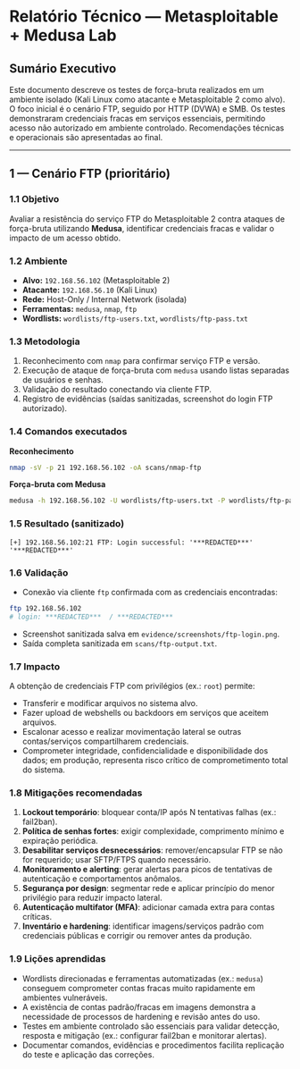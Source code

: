 # Relatório Técnico — Metasploitable + Medusa Lab

## Sumário Executivo
Este documento descreve os testes de força-bruta realizados em um ambiente isolado (Kali Linux como atacante e Metasploitable 2 como alvo). O foco inicial é o cenário FTP, seguido por HTTP (DVWA) e SMB. Os testes demonstraram credenciais fracas em serviços essenciais, permitindo acesso não autorizado em ambiente controlado. Recomendações técnicas e operacionais são apresentadas ao final.

---

## 1 — Cenário FTP (prioritário)

### 1.1 Objetivo
Avaliar a resistência do serviço FTP do Metasploitable 2 contra ataques de força-bruta utilizando **Medusa**, identificar credenciais fracas e validar o impacto de um acesso obtido.

### 1.2 Ambiente
- **Alvo:** `192.168.56.102` (Metasploitable 2)  
- **Atacante:** `192.168.56.10` (Kali Linux)  
- **Rede:** Host-Only / Internal Network (isolada)  
- **Ferramentas:** `medusa`, `nmap`, `ftp`  
- **Wordlists:** `wordlists/ftp-users.txt`, `wordlists/ftp-pass.txt`

### 1.3 Metodologia
1. Reconhecimento com `nmap` para confirmar serviço FTP e versão.  
2. Execução de ataque de força-bruta com `medusa` usando listas separadas de usuários e senhas.  
3. Validação do resultado conectando via cliente FTP.  
4. Registro de evidências (saídas sanitizadas, screenshot do login FTP autorizado).

### 1.4 Comandos executados
**Reconhecimento**
```bash
nmap -sV -p 21 192.168.56.102 -oA scans/nmap-ftp
```

**Força-bruta com Medusa**
```bash
medusa -h 192.168.56.102 -U wordlists/ftp-users.txt -P wordlists/ftp-pass.txt -M ftp -T 6 -f -v
```

### 1.5 Resultado (sanitizado)
```
[+] 192.168.56.102:21 FTP: Login successful: '***REDACTED***' '***REDACTED***'
```

### 1.6 Validação
- Conexão via cliente `ftp` confirmada com as credenciais encontradas:
```bash
ftp 192.168.56.102
# login: ***REDACTED***  / ***REDACTED***
```
- Screenshot sanitizada salva em `evidence/screenshots/ftp-login.png`.  
- Saída completa sanitizada em `scans/ftp-output.txt`.

### 1.7 Impacto
A obtenção de credenciais FTP com privilégios (ex.: `root`) permite:

- Transferir e modificar arquivos no sistema alvo.  
- Fazer upload de webshells ou backdoors em serviços que aceitem arquivos.  
- Escalonar acesso e realizar movimentação lateral se outras contas/serviços compartilharem credenciais.  
- Comprometer integridade, confidencialidade e disponibilidade dos dados; em produção, representa risco crítico de comprometimento total do sistema.

### 1.8 Mitigações recomendadas
1. **Lockout temporário**: bloquear conta/IP após N tentativas falhas (ex.: fail2ban).  
2. **Política de senhas fortes**: exigir complexidade, comprimento mínimo e expiração periódica.  
3. **Desabilitar serviços desnecessários**: remover/encapsular FTP se não for requerido; usar SFTP/FTPS quando necessário.  
4. **Monitoramento e alerting**: gerar alertas para picos de tentativas de autenticação e comportamentos anômalos.  
5. **Segurança por design**: segmentar rede e aplicar princípio do menor privilégio para reduzir impacto lateral.  
6. **Autenticação multifator (MFA)**: adicionar camada extra para contas críticas.  
7. **Inventário e hardening**: identificar imagens/serviços padrão com credenciais públicas e corrigir ou remover antes da produção.

### 1.9 Lições aprendidas
- Wordlists direcionadas e ferramentas automatizadas (ex.: `medusa`) conseguem comprometer contas fracas muito rapidamente em ambientes vulneráveis.  
- A existência de contas padrão/fracas em imagens demonstra a necessidade de processos de hardening e revisão antes do uso.  
- Testes em ambiente controlado são essenciais para validar detecção, resposta e mitigação (ex.: configurar fail2ban e monitorar alertas).  
- Documentar comandos, evidências e procedimentos facilita replicação do teste e aplicação das correções.
